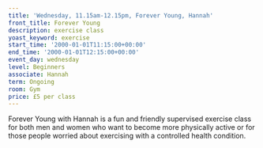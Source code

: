 ```yaml
---
title: 'Wednesday, 11.15am-12.15pm, Forever Young, Hannah'
front_title: Forever Young
description: exercise class
yoast_keyword: exercise
start_time: '2000-01-01T11:15:00+00:00'
end_time: '2000-01-01T12:15:00+00:00'
event_day: wednesday
level: Beginners
associate: Hannah
term: Ongoing
room: Gym
price: £5 per class
---
```

Forever Young with Hannah is a fun and friendly supervised exercise class for both men and women who want to become more physically active or for those people worried about exercising with a controlled health condition.
